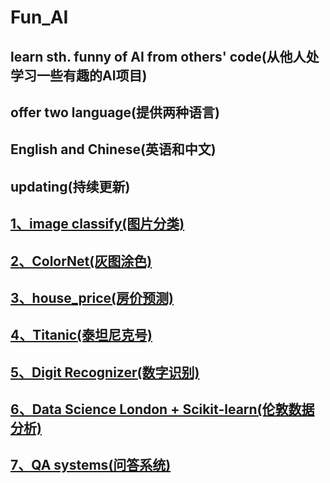 # Fun_AI
## learn sth. funny of AI from others' code(从他人处学习一些有趣的AI项目)
## offer two language(提供两种语言)
## English and Chinese(英语和中文)
## updating(持续更新)

## [1、image classify(图片分类)](https://github.com/calssion/Fun_AI/blob/master/image%20classify(%E5%9B%BE%E7%89%87%E5%88%86%E7%B1%BB).md)  
  
## [2、ColorNet(灰图涂色)](https://github.com/calssion/Fun_AI/blob/master/ColorNet(%E7%81%B0%E5%9B%BE%E6%B6%82%E8%89%B2).md)  

## [3、house_price(房价预测)](https://github.com/calssion/Fun_AI/blob/master/house_price(%E6%88%BF%E4%BB%B7%E9%A2%84%E6%B5%8B).md)  

## [4、Titanic(泰坦尼克号)](https://github.com/calssion/Fun_AI/blob/master/Titanic(%E6%B3%B0%E5%9D%A6%E5%B0%BC%E5%85%8B%E5%8F%B7).md)  

## [5、Digit Recognizer(数字识别)](https://github.com/calssion/Fun_AI/blob/master/Digit%20Recognizer(%E6%95%B0%E5%AD%97%E8%AF%86%E5%88%AB).md)   

## [6、Data Science London + Scikit-learn(伦敦数据分析)](https://github.com/calssion/Fun_AI/blob/master/Data%20Science%20London%20%2B%20Scikit-learn(%E4%BC%A6%E6%95%A6%E6%95%B0%E6%8D%AE%E5%88%86%E6%9E%90).md)  

## [7、QA systems(问答系统)](https://github.com/calssion/Fun_AI/blob/master/QA%20systems(%E9%97%AE%E7%AD%94%E7%B3%BB%E7%BB%9F).md)   

